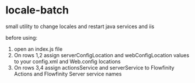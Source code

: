 # locale-batch
small utility to change locales and restart java services and iis

before using:
1. open an index.js file
2. On rows 1,2 assign serverConfigLocation and webConfigLocation values to your config.xml and Web.config locations
3. On rows 3,4 assign actionsService and serverService to Flowfinity Actions and Flowfinity Server service names

